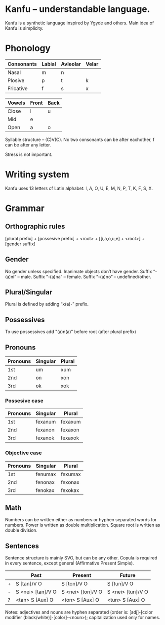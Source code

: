 # Kanfu – understandable language.

Kanfu is a synthetic language inspired by Ygyde and others. Main idea of Kanfu is simplicity.

# Phonology
| Consonants | Labial | Avleolar | Velar |
|------------|--------|----------|-------|
| Nasal      | m      | n        |       |
| Plosive    | p      | t        | k     |
| Fricative  | f      | s        | x     |

| Vowels | Front | Back |
|--------|-------|------|
| Close  | i     | u    |
| Mid    | e     |      |
| Open   | a     | o    |

Syllable structure – (C)V(C).
No two consonants can be after eachother, f can be after any letter.

Stress is not important.
# Writing system
Kanfu uses 13 letters of Latin alphabet:
I, A, O, U, E, M, N, P, T, K, F, S, X.
# Grammar
## Orthographic rules
[plural prefix] + [possesive prefix] + \<root\> + [[i,a,o,u,e] + \<root\>] + [gender suffix]

## Gender
No gender unless specified. Inanimate objects don’t have gender.
Suffix “-(a)ni” – male.
Suffix “-(a)na” – female.
Suffix “-(a)no” – undefined/other.

## Plural/Singular
Plural is defined by adding “x(a)-” prefix.

## Possessives
To use possessives add "(a)n(a)" before root (after plural prefix)

## Pronouns
| Pronouns | Singular | Plural |
|----------|----------|--------|
| 1st      | um       | xum    |
| 2nd      | on       | xon    |
| 3rd      | ok       | xok    |

### Possesive case
| Pronouns | Singular | Plural  |
|----------|----------|---------|
| 1st      | fexanum  | fexaxum |
| 2nd      | fexanon  | fexaxon |
| 3rd      | fexanok  | fexaxok |

### Objective case
| Pronouns | Singular | Plural  |
|----------|----------|---------|
| 1st      | fenumax  | fexumax |
| 2nd      | fenonax  | fexonax |
| 3rd      | fenokax  | fexokax |

## Math
Numbers can be written either as numbers or hyphen separated words for numbers.
Power is written as double multiplication.
Square root is written as double division.

## Sentences
Sentence structure is mainly SVO, but can be any other.
Copula is required in every sentence, except general (Affirmative Present Simple).

|   | Past                | Present             | Future              |
|---|---------------------|---------------------|---------------------|
| + | S [tan]/V O         | S [ton]/V O         | S [tun]/V O         |
| - | S \<nei\> [tan]/V O | S \<nei\> [ton]/V O | S \<nei\> [tun]/V O |
| ? | \<tan\> S [Aux] O   | \<ton\> S [Aux] O   | \<tun\> S [Aux] O   |

Notes: adjectives and nouns are hyphen separated (order is: [adj]-[color modifier (black/white)]-[color]-\<noun\>); capitalization used only for names.
